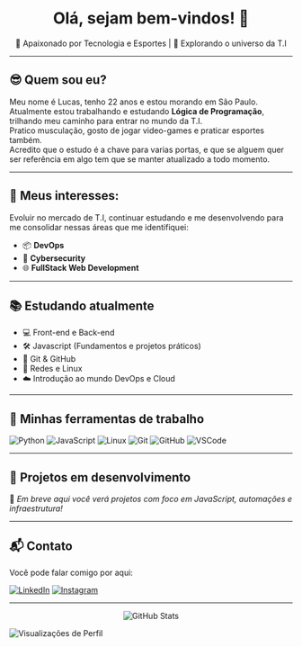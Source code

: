 <h1 align="center">Olá, sejam bem-vindos! 👋</h1>
<p align="center">
  🚀 Apaixonado por Tecnologia e Esportes  |  🔭 Explorando o universo da T.I
</p>

---

## 😎 Quem sou eu?

Meu nome é Lucas, tenho 22 anos e estou morando em São Paulo.  
Atualmente estou trabalhando e estudando **Lógica de Programação**, trilhando meu caminho para entrar no mundo da T.I.  
Pratico musculação, gosto de jogar video-games e praticar esportes também.  
Acredito que o estudo é a chave para varias portas, e que se alguem quer ser referência em algo tem que se manter atualizado a todo momento.

---

## 🎯 Meus interesses:

Evoluir no mercado de T.I, continuar estudando e me desenvolvendo para me consolidar nessas áreas que me identifiquei:

- 📦 **DevOps**
- 🔐 **Cybersecurity**
- 🌐 **FullStack Web Development**

---

## 📚 Estudando atualmente

- 💻 Front-end e Back-end
- 🛠️ Javascript (Fundamentos e projetos práticos)
- 📁 Git & GitHub
- 📡 Redes e Linux
- ☁️ Introdução ao mundo DevOps e Cloud

---

## 🧰 Minhas ferramentas de trabalho

![Python](https://img.shields.io/badge/Python-3776AB?style=for-the-badge&logo=python&logoColor=white)
![JavaScript](https://img.shields.io/badge/JavaScript-F7DF1E?style=for-the-badge&logo=javascript&logoColor=black)
![Linux](https://img.shields.io/badge/Linux-FCC624?style=for-the-badge&logo=linux&logoColor=black)
![Git](https://img.shields.io/badge/Git-F05032?style=for-the-badge&logo=git&logoColor=white)
![GitHub](https://img.shields.io/badge/GitHub-181717?style=for-the-badge&logo=github&logoColor=white)
![VSCode](https://img.shields.io/badge/VSCode-007ACC?style=for-the-badge&logo=visualstudiocode&logoColor=white)

---

## 🚧 Projetos em desenvolvimento

🚀 *Em breve aqui você verá projetos com foco em JavaScript, automações e infraestrutura!*

---

## 📬 Contato

Você pode falar comigo por aqui:

[![LinkedIn](https://img.shields.io/badge/LinkedIn-0077B5?style=flat&logo=linkedin&logoColor=white)](https://www.linkedin.com/in/lucas-dias-11312b370/)
[![Instagram](https://img.shields.io/badge/Instagram-E4405F?style=flat&logo=instagram&logoColor=white)](https://www.instagram.com/1lucasbritto)

---

<p align="center">
  <img src="https://github-readme-stats.vercel.app/api?username=lucas-dias7&show_icons=true&theme=radical" alt="GitHub Stats"/>
</p>

 ![Visualizações de Perfil](https://komarev.com/ghpvc/?username=lucas-dias7&color=blue)
